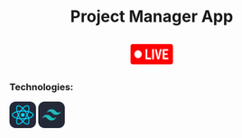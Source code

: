 <div align="center" >
<h1>
Project Manager App
</h1> 
</div>

<div align="center">
 
</div>


## <div align="center" ><a href="https://filipw98.github.io/ProjectManagerApp/" target="_blank" rel="noreferrer"> <img src="https://github.com/FilipW98/ProjectManagerApp/blob/master/public/live-icon.png" alt="live icon" width="80" height="40"/> </a>  </div>



### Technologies: 

 
 <img src="https://github.com/tandpfun/skill-icons/blob/main/icons/React-Dark.svg" alt="React icon" width="47" height="47"/>  <img src="https://github.com/tandpfun/skill-icons/blob/main/icons/TailwindCSS-Dark.svg" alt="Tailwind icon" width="47" height="47"/>
